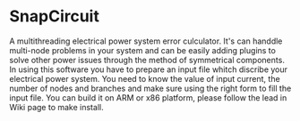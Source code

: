 # SnapCircuit
A multithreading electrical power system error culculator.
It's can handdle multi-node problems in your system and can be easily adding plugins to solve other power issues through the method of symmetrical components.
In using this software you have to prepare an input file whitch discribe your electrical power system. You need to know the value of input current, the number of nodes and branches and make sure using the right form to fill the input file.
You can build it on ARM or x86 platform, please follow the lead in Wiki page to make install.
